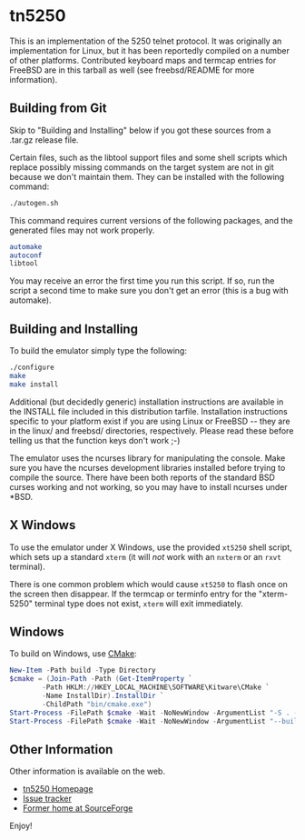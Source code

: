 tn5250
======

This is an implementation of the 5250 telnet protocol. It was originally an
implementation for Linux, but it has been reportedly compiled on a number
of other platforms. Contributed keyboard maps and termcap entries for
FreeBSD are in this tarball as well (see freebsd/README for more information).

Building from Git
-----------------

Skip to "Building and Installing" below if you got these sources from a
.tar.gz release file.

Certain files, such as the libtool support files and some shell scripts
which replace possibly missing commands on the target system are not in
git because we don't maintain them. They can be installed with the
following command:

```bash
./autogen.sh
```

This command requires current versions of the following packages, and the
generated files may not work properly.

```bash
automake
autoconf
libtool
```

You may receive an error the first time you run this script. If so, run
the script a second time to make sure you don't get an error (this is a bug
with automake).


Building and Installing
-----------------------

To build the emulator simply type the following:

```bash
./configure
make
make install
```

Additional (but decidedly generic) installation instructions are available
in the INSTALL file included in this distribution tarfile. Installation
instructions specific to your platform exist if you are using Linux or
FreeBSD -- they are in the linux/ and freebsd/ directories, respectively.
Please read these before telling us that the function keys don't work ;-)

The emulator uses the ncurses library for manipulating the console. Make
sure you have the ncurses development libraries installed before trying to
compile the source. There have been both reports of the standard BSD curses
working and not working, so you may have to install ncurses under *BSD.

X Windows
---------

To use the emulator under X Windows, use the provided `xt5250` shell script,
which sets up a standard `xterm` (it will *not* work with an `nxterm` or an
`rxvt` terminal).

There is one common problem which would cause `xt5250` to flash once on the
screen then disappear. If the termcap or terminfo entry for the "xterm-5250"
terminal type does not exist, `xterm` will exit immediately.

Windows
-------

To build on Windows, use [CMake](https://cmake.org/):

```ps1
New-Item -Path build -Type Directory
$cmake = (Join-Path -Path (Get-ItemProperty `
        -Path HKLM://HKEY_LOCAL_MACHINE\SOFTWARE\Kitware\CMake `
        -Name InstallDir).InstallDir `
        -ChildPath "bin/cmake.exe")
Start-Process -FilePath $cmake -Wait -NoNewWindow -ArgumentList "-S . -B .\build\"
Start-Process -FilePath $cmake -Wait -NoNewWindow -ArgumentList "--build build"
```

Other Information
-----------------

Other information is available on the web.

- [tn5250 Homepage](https://tn5250.github.io)
- [Issue tracker](https://github.com/tn5250/tn5250/issues)
- [Former home at SourceForge](http://sourceforge.net/projects/tn5250/)

Enjoy!
